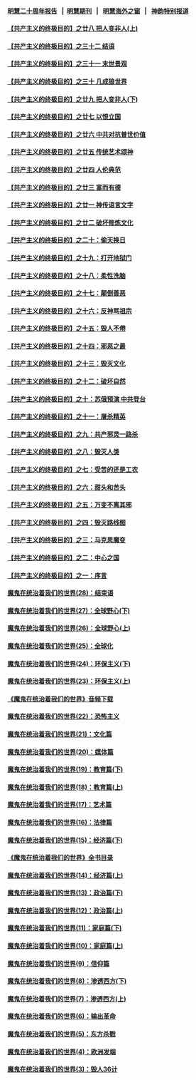 #### [明慧二十周年报告](https://github.com/gfw-breaker/mh-reports/blob/master/README.md?t=07191540) &nbsp;&nbsp;|&nbsp;&nbsp;[明慧期刊](https://github.com/gfw-breaker/mh-qikan) &nbsp;&nbsp;|&nbsp;&nbsp; [明慧海外之窗](https://github.com/gfw-breaker/mh-news/blob/master/README.md?t=07191540) &nbsp;&nbsp;|&nbsp;&nbsp; [神韵特别报道](https://github.com/gfw-breaker/mh-news/blob/master/shenyun.md?t=07191540) 

#### [【共产主义的终极目的】之廿八 把人变非人(上)](../pages/nsc422/n11340492.md?t=07191540) 

#### [【共产主义的终极目的】之三十二 结语](../pages/nsc422/n11360535.md?t=07191540) 

#### [【共产主义的终极目的】之三十一 末世景观](../pages/nsc422/n11351129.md?t=07191540) 

#### [【共产主义的终极目的】之三十 几成狼世界](../pages/nsc422/n11348280.md?t=07191540) 

#### [【共产主义的终极目的】之廿九 把人变非人(下)](../pages/nsc422/n11344140.md?t=07191540) 

#### [【共产主义的终极目的】之廿七 以恨立国](../pages/nsc422/n11336944.md?t=07191540) 

#### [【共产主义的终极目的】之廿六 中共对抗普世价值](../pages/nsc422/n11324785.md?t=07191540) 

#### [【共产主义的终极目的】之廿五 传统艺术颂神](../pages/nsc422/n11296396.md?t=07191540) 

#### [【共产主义的终极目的】之廿四 人伦典范](../pages/nsc422/n11296397.md?t=07191540) 

#### [【共产主义的终极目的】之廿三 富而有德](../pages/nsc422/n11283598.md?t=07191540) 

#### [【共产主义的终极目的】之廿一 神传语言文字](../pages/nsc422/n11263265.md?t=07191540) 

#### [【共产主义的终极目的】之廿二 破坏修炼文化](../pages/nsc422/n11245728.md?t=07191540) 

#### [【共产主义的终极目的】之二十：偷天换日](../pages/nsc422/n11238846.md?t=07191540) 

#### [【共产主义的终极目的】之十九：打开地狱门](../pages/nsc422/n11206376.md?t=07191540) 

#### [【共产主义的终极目的】之十八：柔性洗脑](../pages/nsc422/n11199994.md?t=07191540) 

#### [【共产主义的终极目的】之十七：颠倒善恶](../pages/nsc422/n11179782.md?t=07191540) 

#### [【共产主义的终极目的】之十六：反神骂祖宗](../pages/nsc422/n11166798.md?t=07191540) 

#### [【共产主义的终极目的】之十五：毁人不倦](../pages/nsc422/n11166792.md?t=07191540) 

#### [【共产主义的终极目的】之十四：邪恶之最](../pages/nsc422/n11150249.md?t=07191540) 

#### [【共产主义的终极目的】之十三：毁灭文化](../pages/nsc422/n11135227.md?t=07191540) 

#### [【共产主义的终极目的】之十二：破坏自然](../pages/nsc422/n11135214.md?t=07191540) 

#### [【共产主义的终极目的】之十：苏俄预演 中共登台](../pages/nsc422/n11118424.md?t=07191540) 

#### [【共产主义的终极目的】之十一：屠杀精英](../pages/nsc422/n11118442.md?t=07191540) 

#### [【共产主义的终极目的】之九：共产邪灵一路杀](../pages/nsc422/n11114139.md?t=07191540) 

#### [【共产主义的终极目的】之八：毁灭人类](../pages/nsc422/n11108503.md?t=07191540) 

#### [【共产主义的终极目的】之七：受苦的还是工农](../pages/nsc422/n11101809.md?t=07191540) 

#### [【共产主义的终极目的】之六：甜头和苦头](../pages/nsc422/n11096971.md?t=07191540) 

#### [【共产主义的终极目的】之五：万变不离其邪](../pages/nsc422/n11091285.md?t=07191540) 

#### [【共产主义的终极目的】之四：毁灭路线图](../pages/nsc422/n11086284.md?t=07191540) 

#### [【共产主义的终极目的】之三：马克思魔变](../pages/nsc422/n11061941.md?t=07191540) 

#### [【共产主义的终极目的】之二：中心之国](../pages/nsc422/n11047728.md?t=07191540) 

#### [【共产主义的终极目的】之一：序言](../pages/nsc422/n11086077.md?t=07191540) 

#### [魔鬼在统治着我们的世界(28)：结束语](../pages/nsc422/n10936246.md?t=07191540) 

#### [魔鬼在统治着我们的世界(27)：全球野心(下)](../pages/nsc422/n10928319.md?t=07191540) 

#### [魔鬼在统治着我们的世界(26)：全球野心(上)](../pages/nsc422/n10900318.md?t=07191540) 

#### [魔鬼在统治着我们的世界(25)：全球化](../pages/nsc422/n10788205.md?t=07191540) 

#### [魔鬼在统治着我们的世界(24)：环保主义(下)](../pages/nsc422/n10695307.md?t=07191540) 

#### [魔鬼在统治着我们的世界(23)：环保主义(上)](../pages/nsc422/n10688613.md?t=07191540) 

#### [《魔鬼在统治着我们的世界》音频下载](../pages/nsc422/n10635553.md?t=07191540) 

#### [魔鬼在统治着我们的世界(22)：恐怖主义](../pages/nsc422/n10614727.md?t=07191540) 

#### [魔鬼在统治着我们的世界(21)：文化篇](../pages/nsc422/n10597706.md?t=07191540) 

#### [魔鬼在统治着我们的世界(20)：媒体篇](../pages/nsc422/n10586579.md?t=07191540) 

#### [魔鬼在统治着我们的世界(19)：教育篇(下)](../pages/nsc422/n10564808.md?t=07191540) 

#### [魔鬼在统治着我们的世界(18)：教育篇(上)](../pages/nsc422/n10526970.md?t=07191540) 

#### [魔鬼在统治着我们的世界(17)：艺术篇](../pages/nsc422/n10499093.md?t=07191540) 

#### [魔鬼在统治着我们的世界(16)：法律篇](../pages/nsc422/n10485969.md?t=07191540) 

#### [魔鬼在统治着我们的世界(15)：经济篇(下)](../pages/nsc422/n10469975.md?t=07191540) 

#### [《魔鬼在统治着我们的世界》全书目录](../pages/nsc422/n10464261.md?t=07191540) 

#### [魔鬼在统治着我们的世界(14)：经济篇(上)](../pages/nsc422/n10457370.md?t=07191540) 

#### [魔鬼在统治着我们的世界(13)：政治篇(下)](../pages/nsc422/n10448270.md?t=07191540) 

#### [魔鬼在统治着我们的世界(12)：政治篇(上)](../pages/nsc422/n10444576.md?t=07191540) 

#### [魔鬼在统治着我们的世界(11)：家庭篇(下)](../pages/nsc422/n10440961.md?t=07191540) 

#### [魔鬼在统治着我们的世界(10)：家庭篇(上)](../pages/nsc422/n10435448.md?t=07191540) 

#### [魔鬼在统治着我们的世界(9)：信仰篇](../pages/nsc422/n10432159.md?t=07191540) 

#### [魔鬼在统治着我们的世界(8)：渗透西方(下)](../pages/nsc422/n10429603.md?t=07191540) 

#### [魔鬼在统治着我们的世界(7)：渗透西方(上)](../pages/nsc422/n10426013.md?t=07191540) 

#### [魔鬼在统治着我们的世界(6)：输出革命](../pages/nsc422/n10421536.md?t=07191540) 

#### [魔鬼在统治着我们的世界(5)：东方杀戮](../pages/nsc422/n10417707.md?t=07191540) 

#### [魔鬼在统治着我们的世界(4)：欧洲发端](../pages/nsc422/n10414890.md?t=07191540) 

#### [魔鬼在统治着我们的世界(3)：毁人36计](../pages/nsc422/n10411583.md?t=07191540) 

